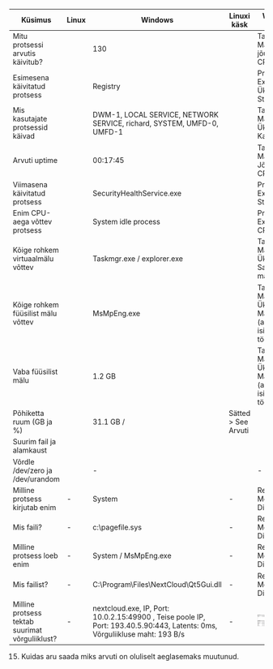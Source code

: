 | Küsimus                           | Linux     | Windows       | Linuxi käsk       | Windowsi tööriist     |
|-----------------------------------|-----------|---------------|-------------------|-----------------------|
| Mitu protsessi arvutis käivitub?  |           | 130           |                   | Task Manager > jõudlus > CPU          |
| Esimesena käivitatud protsess     |           | Registry |  | Process Explorer > Üksikasjad > Start Time |
| Mis kasutajate protsessid käivad  |           | DWM-1, LOCAL SERVICE, NETWORK SERVICE, richard, SYSTEM, UMFD-0, UMFD-1 |         | Task Manager > Üksikasjad > Kasutajanimi |
| Arvuti uptime                     |           | 00:17:45      |                   | Task Manager > Jõudlus > CPU |
| Viimasena käivitatud protsess     |           | SecurityHealthService.exe |       | Process Explorer > Start Time| 
| Enim CPU-aega võttev protsess     |           | System idle process |             | Process Explorer > CPU Time |
| Kõige rohkem virtuaalmälu võttev  |           | Taskmgr.exe / explorer.exe |      | Task Manager > Üksikasjad > Saalitav mälu |
| Kõige rohkem füüsilist mälu võttev|           | MsMpEng.exe   |                   | Task Manager > Üksikasjad > Mälu (aktiivne isiklik töökomplekt) |
| Vaba füüsilist mälu               |           | 1.2 GB        |                   | Task Manager > Üksikasjad > Mälu (aktiivne isiklik töökomplekt) |
| Põhiketta ruum (GB ja %)          |           | 31.1 GB /                         | Sätted > See Arvuti   |
| Suurim fail ja alamkaust          |
| Võrdle /dev/zero ja /dev/urandom  |           | -             |                   | -                     |
| Milline protsess kirjutab enim    | -         | System        | -                 | Resource Monitor > Disk > Write |
| Mis faili?                        | -         | c:\pagefile.sys | -               | Resource Monitor > Disk > File |
| Milline protsess loeb enim        | -         | System / MsMpEng.exe | -          | Resource Monitor > Disk > Read |
| Mis failist?                      | -         |  C:\Program\Files\NextCloud\Qt5Gui.dll | - | Resource Monitor > Disk > File |
| Milline protsess tektab suurimat võrguliiklust? | - | nextcloud.exe, IP, Port: 10.0.2.15:49900 , Teise poole IP, Port: 193.40.5.90:443, Latents: 0ms, Võrguliikluse maht: 193 B/s| -                 | ![](yl9-14.png) |

15. Kuidas aru saada miks arvuti on oluliselt aeglasemaks muutunud.
